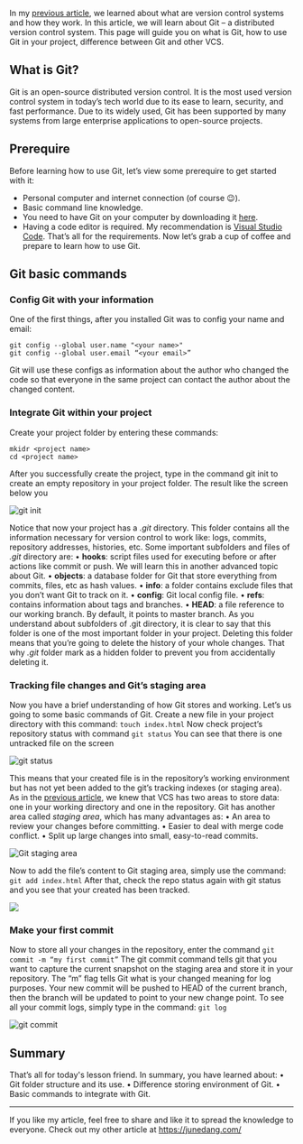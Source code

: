 In my [previous article](https://dev.to/junedang/getting-started-with-version-control-part-1-what-is-version-control-g28), we learned about what are version control systems and how they work. In this article, we will learn about Git – a distributed version control system. This page will guide you on what is Git, how to use Git in your project, difference between Git and other VCS.

## What is Git?

Git is an open-source distributed version control. It is the most used version control system in today’s tech world due to its ease to learn, security, and fast performance.
Due to its widely used, Git has been supported by many systems from large enterprise applications to open-source projects.

## Prerequire
Before learning how to use Git, let’s view some prerequire to get started with it:
-	Personal computer and internet connection (of course 😉).
-	Basic command line knowledge.
-	You need to have Git on your computer by downloading it [here](https://git-scm.com/downloads).
-	Having a code editor is required. My recommendation is [Visual Studio Code](https://code.visualstudio.com/Download).
That’s all for the requirements. Now let’s grab a cup of coffee and prepare to learn how to use Git.

## Git basic commands
### Config Git with your information
One of the first things, after you installed Git was to config your name and email:
```
git config --global user.name "<your name>"
git config --global user.email “<your email>”
```
Git will use these configs as information about the author who changed the code so that everyone in the same project can contact the author about the changed content.
### Integrate Git within your project
Create your project folder by entering these commands:
```
mkidr <project name>
cd <project name>
```
After you successfully create the project, type in the command git init to create an empty repository in your project folder. The result like the screen below you

![git init](https://dev-to-uploads.s3.amazonaws.com/uploads/articles/y85omydpuo1q8ieiwzjb.png)

Notice that now your project has a _.git_ directory. This folder contains all the information necessary for version control to work like: logs, commits, repository addresses, histories, etc. 
Some important subfolders and files of _.git_ directory are:
•	**hooks**: script files used for executing before or after actions like commit or push. We will learn this in another advanced topic about Git.
•	**objects**: a database folder for Git that store everything from commits, files, etc as hash values.
•	**info**: a folder contains exclude files that you don’t want Git to track on it.
•	**config**: Git local config file.
•	**refs**: contains information about tags and branches.
•	**HEAD**: a file reference to our working branch. By default, it points to master branch.
As you understand about subfolders of .git directory, it is clear to say that this folder is one of the most important folder in your project. Deleting this folder means that you’re going to delete the history of your whole changes. 
That why _.git_ folder mark as a hidden folder to prevent you from accidentally deleting it.

### Tracking file changes and Git’s staging area
Now you have a brief understanding of how Git stores and working. Let’s us going to some basic commands of Git.
Create a new file in your project directory with this command:
`touch index.html`
Now check project’s repository status with command 
`git status`
You can see that there is one untracked file on the screen

![git status](https://dev-to-uploads.s3.amazonaws.com/uploads/articles/cu5micfkwg8qv8djv8gd.png)

This means that your created file is in the repository’s working environment but has not yet been added to the git’s tracking indexes (or staging area).
As in the [previous article](https://dev.to/junedang/getting-started-with-version-control-part-1-what-is-version-control-g28), we knew that VCS has two areas to store data: one in your working directory and one in the repository.
Git has another area called _staging area_, which has many advantages as:
•	An area to review your changes before committing.
•	Easier to deal with merge code conflict.
•	Split up large changes into small, easy-to-read commits.

![Git staging area](https://dev-to-uploads.s3.amazonaws.com/uploads/articles/piszv5nnusaurdm4ogcg.png)

Now to add the file’s content to Git staging area, simply use the command: `git add index.html`
After that, check the repo status again with git status and you see that your created has been tracked.

![](https://dev-to-uploads.s3.amazonaws.com/uploads/articles/9npwrnzifpb9ikmoeaty.png)

### Make your first commit
Now to store all your changes in the repository, enter the command 
`git commit -m “my first commit”`
The git commit command tells git that you want to capture the current snapshot on the staging area and store it in your repository. The “m” flag tells Git what is your changed meaning for log purposes.
Your new commit will be pushed to HEAD of the current branch, then the branch will be updated to point to your new change point.
To see all your commit logs, simply type in the command: `git log`

![git commit](https://dev-to-uploads.s3.amazonaws.com/uploads/articles/t5xrermosz9ymi4ym4pd.png)


## Summary
That’s all for today's lesson friend. In summary, you have learned about:
•	Git folder structure and its use.
•	Difference storing environment of Git.
•	Basic commands to integrate with Git.

----
If you like my article, feel free to share and like it to spread the knowledge to everyone.
Check out my other article at https://junedang.com/
